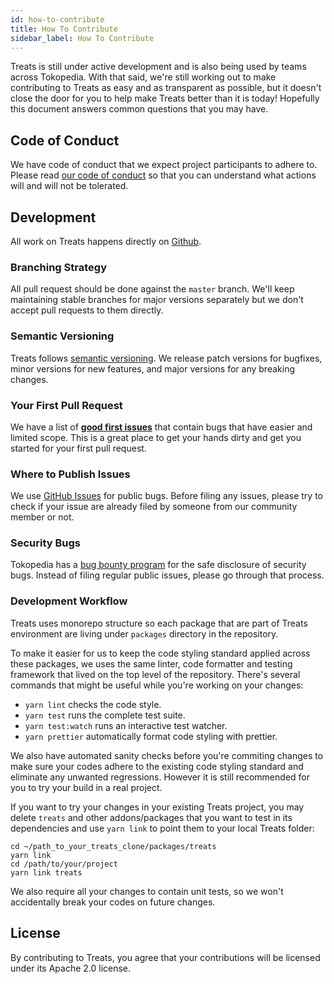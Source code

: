 ```yaml
---
id: how-to-contribute
title: How To Contribute
sidebar_label: How To Contribute
---
```


Treats is still under active development and is also being used by teams across Tokopedia. With that said, we're still working out to make contributing to Treats as easy and as transparent as possible, but it doesn't close the door for you to help make Treats better than it is today! Hopefully this document answers common questions that you may have.

## Code of Conduct
We have code of conduct that we expect project participants to adhere to. Please read [our code of conduct](https://github.com/tokopedia/treats/blob/master/CODE_OF_CONDUCT.md)
 so that you can understand what actions will and will not be tolerated.

## Development
All work on Treats happens directly on [Github](https://github.com/tokopedia/treats).

### Branching Strategy
All pull request should be done against the `master` branch. We'll keep maintaining stable branches for major versions separately but we don't accept pull requests to them directly.

### Semantic Versioning
Treats follows [semantic versioning](http://semver.org/). We release patch versions for bugfixes, minor versions for new features, and major versions for any breaking changes.

### Your First Pull Request
We have a list of **[good first issues](https://github.com/tokopedia/treats/issues?q=is:open+is:issue+label:"good+first+issue")** that contain bugs that have easier and limited scope. This is a great place to get your hands dirty and get you started for your first pull request.

### Where to Publish Issues
We use [GitHub Issues](https://github.com/tokopedia/treats/issues) for public bugs. Before filing any issues, please try to check if your issue are already filed by someone from our community member or not.

### Security Bugs
Tokopedia has a [bug bounty program](https://github.com/tokopedia/bug-bounty) for the safe disclosure of security bugs. Instead of filing regular public issues, please go through that process.

### Development Workflow
Treats uses monorepo structure so each package that are part of Treats environment are living under `packages` directory in the repository.

To make it easier for us to keep the code styling standard applied across these packages, we uses the same linter, code formatter and testing framework that lived on the top level of the repository. There's several commands that might be useful while you're working on your changes:

* `yarn lint` checks the code style.
* `yarn test` runs the complete test suite.
* `yarn test:watch` runs an interactive test watcher.
* `yarn prettier` automatically format code styling with prettier.

We also have automated sanity checks before you're commiting changes to make sure your codes adhere to the existing code styling standard and eliminate any unwanted regressions. However it is still recommended for you to try your build in a real project.

If you want to try your changes in your existing Treats project, you may delete `treats` and other addons/packages that you want to test in its dependencies and use `yarn link` to point them to your local Treats folder:

```
cd ~/path_to_your_treats_clone/packages/treats
yarn link
cd /path/to/your/project
yarn link treats
```

We also require all your changes to contain unit tests, so we won't accidentally break your codes on future changes.

## License
By contributing to Treats, you agree that your contributions will be licensed under its Apache 2.0 license.
